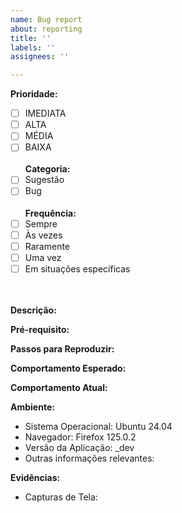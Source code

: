 ```yaml
---
name: Bug report
about: reporting
title: ''
labels: ''
assignees: ''

---
```


**Prioridade:**
- [ ] IMEDIATA
- [ ] ALTA
- [ ] MÉDIA
- [ ] BAIXA<br><br>
**Categoria:**
- [ ] Sugestão
- [ ] Bug<br><br>
**Frequência:**
- [ ] Sempre
- [ ] Às vezes
- [ ] Raramente
- [ ] Uma vez
- [ ] Em situações específicas<br><br><br>

**Descrição:**


**Pré-requisito:**


**Passos para Reproduzir:**


**Comportamento Esperado:**


**Comportamento Atual:**


**Ambiente:**
- Sistema Operacional: Ubuntu 24.04
- Navegador: Firefox 125.0.2
- Versão da Aplicação: _dev
- Outras informações relevantes:

**Evidências:**
- Capturas de Tela:
